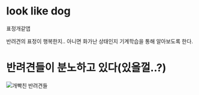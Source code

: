 # look like dog
표정개같앱

반려견의 표정이 행복한지.. 아니면 화가난 상태인지 기계학습을 통해 알아보도록 한다.

# 반려견들이 분노하고 있다(있을껄..?)
![개빡친 반려견들](https://user-images.githubusercontent.com/46040847/98680300-8ea94a00-23a4-11eb-886e-93e840adca4d.JPG)
